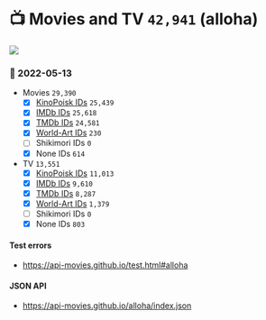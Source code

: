 # :tv: Movies and TV `42,941` (alloha)

<a href="https://API-Movies.github.io"><img src="https://API-Movies.github.io/banner.png?cache"></a>

### :date: 2022-05-13
- Movies `29,390`
  - [x] <a href="https://API-Movies.github.io/alloha/movie_kinopoisk_ids.json">KinoPoisk IDs</a> `25,439`
  - [x] <a href="https://API-Movies.github.io/alloha/movie_imdb_ids.json">IMDb IDs</a> `25,618`
  - [x] <a href="https://API-Movies.github.io/alloha/movie_tmdb_ids.json">TMDb IDs</a> `24,581`
  - [x] <a href="https://API-Movies.github.io/alloha/movie_world_art_ids.json">World-Art IDs</a> `230`
  - [ ] Shikimori IDs `0`
  - [x] None IDs `614`
- TV `13,551`
  - [x] <a href="https://API-Movies.github.io/alloha/tv_kinopoisk_ids.json">KinoPoisk IDs</a> `11,013`
  - [x] <a href="https://API-Movies.github.io/alloha/tv_imdb_ids.json">IMDb IDs</a> `9,610`
  - [x] <a href="https://API-Movies.github.io/alloha/tv_tmdb_ids.json">TMDb IDs</a> `8,287`
  - [x] <a href="https://API-Movies.github.io/alloha/tv_world_art_ids.json">World-Art IDs</a> `1,379`
  - [ ] Shikimori IDs `0`
  - [x] None IDs `803`
#### Test errors
- <a href='https://api-movies.github.io/test.html#alloha'>https://api-movies.github.io/test.html#alloha</a>
#### JSON API
- <a href='https://api-movies.github.io/alloha/index.json'>https://api-movies.github.io/alloha/index.json</a>
